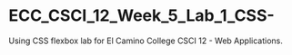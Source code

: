# ECC_CSCI_12_Week_5_Lab_1_CSS-
Using CSS flexbox lab for El Camino College CSCI 12 - Web Applications.

